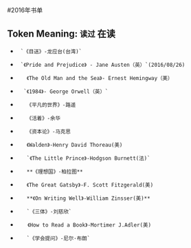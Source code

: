 #2016年书单

## Token Meaning: `读过`  **在读**




*      `《目送》-龙应台(台湾)`
*      `《Pride and Prejudice》 - Jane Austen（英）`(2016/08/26)
*        《The Old Man and the Sea》- Ernest Hemingway（美）
*       `《1984》- George Orwell（英）`
*        《平凡的世界》-路遥
*        《活着》-余华
*        《资本论》-马克思
*        《Walden》-Henry David Thoreau(美)
*        `《The Little Prince》-Hodgson Burnett(法)`
*        **《理想国》-柏拉图**
*        《The Great Gatsby》-F. Scott Fitzgerald(美)
*        **《On Writing Well》-William Zinsser(美)**
*        `《三体》-刘慈欣`
*        `《How to Read a Book》-Mortimer J.Adler(美)`
*        `《学会提问》-尼尔·布朗`
